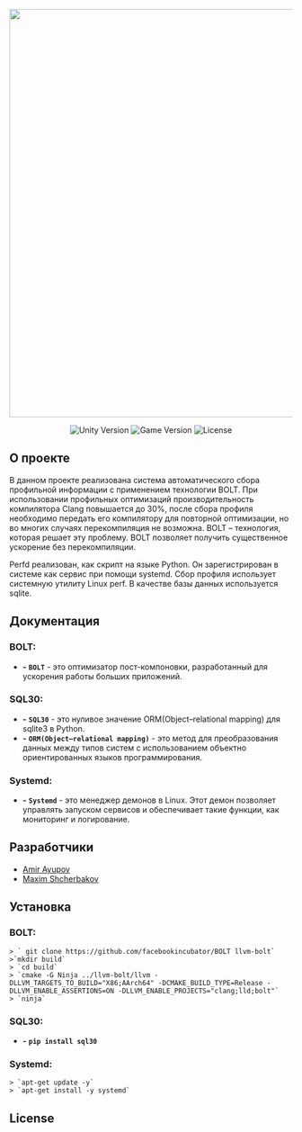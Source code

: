 <p align="center">
      <img src="Project Logo Url" width="726">
</p>

<p align="center">
   <img src="" alt="Unity Version">
   <img src="" alt="Game Version">
   <img src="" alt="License">
</p>

## О проекте 

В данном проекте реализована система автоматического сбора профильной информации с применением технологии BOLT.  При использовании профильных оптимизаций производительность компилятора Clang повышается до 30%, после сбора профиля необходимо передать его компилятору для повторной оптимизации, но во многих случаях перекомпиляция не возможна. BOLT – технология, которая решает эту проблему. BOLT позволяет получить существенное ускорение без перекомпиляции.  

Perfd реализован, как скрипт на языке Python. Он зарегистрирован в системе как сервис при помощи systemd. Сбор профиля использует системную утилиту Linux perf.
В качестве базы данных используется sqlite.

## Документация

### BOLT:
- **-** **`BOLT`** - это оптимизатор пост-компоновки, разработанный для ускорения работы больших приложений.

### SQL30:
- **-** **`SQL30`** - это нуливое значение ORM(Object–relational mapping) для sqlite3 в Python.
- **-** **`ORM(Object–relational mapping)`** - это метод для преобразования данных  между типов систем с использованием объектно ориентированных языков программирования.
### Systemd:
- **-** **`Systemd`** - это менеджер демонов в Linux. Этот демон позволяет управлять запуском сервисов и обеспечивает такие функции, как мониторинг и логирование.

## Разработчики

- [Amir Ayupov](https://github.com/aaupov)
- [Maxim Shcherbakov](https://github.com/M4RFF)

## Установка
### BOLT:
    > ` git clone https://github.com/facebookincubator/BOLT llvm-bolt`
    >`mkdir build`
    > `cd build`
    > `cmake -G Ninja ../llvm-bolt/llvm -DLLVM_TARGETS_TO_BUILD="X86;AArch64" -DCMAKE_BUILD_TYPE=Release -DLLVM_ENABLE_ASSERTIONS=ON -DLLVM_ENABLE_PROJECTS="clang;lld;bolt"`
    > `ninja`

### SQL30:
- **-** **`pip install sql30`**

### Systemd:
    > `apt-get update -y`
    > `apt-get install -y systemd`

## License

